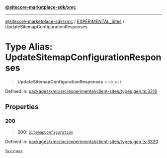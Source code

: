 [**@sitecore-marketplace-sdk/xmc**](../../../../README.md)

***

[@sitecore-marketplace-sdk/xmc](../../../../README.md) / [EXPERIMENTAL\_Sites](../README.md) / UpdateSitemapConfigurationResponses

# Type Alias: UpdateSitemapConfigurationResponses

> **UpdateSitemapConfigurationResponses** = `object`

Defined in: [packages/xmc/src/experimental/client-sites/types.gen.ts:3316](https://github.com/Sitecore/marketplace-sdk/blob/main/packages/xmc/src/experimental/client-sites/types.gen.ts#L3316)

## Properties

### 200

> **200**: [`SitemapConfiguration`](SitemapConfiguration.md)

Defined in: [packages/xmc/src/experimental/client-sites/types.gen.ts:3320](https://github.com/Sitecore/marketplace-sdk/blob/main/packages/xmc/src/experimental/client-sites/types.gen.ts#L3320)

Success
